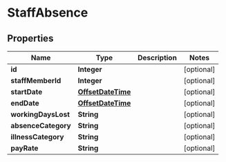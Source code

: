 
# StaffAbsence

## Properties
Name | Type | Description | Notes
------------ | ------------- | ------------- | -------------
**id** | **Integer** |  |  [optional]
**staffMemberId** | **Integer** |  |  [optional]
**startDate** | [**OffsetDateTime**](OffsetDateTime.md) |  |  [optional]
**endDate** | [**OffsetDateTime**](OffsetDateTime.md) |  |  [optional]
**workingDaysLost** | **String** |  |  [optional]
**absenceCategory** | **String** |  |  [optional]
**illnessCategory** | **String** |  |  [optional]
**payRate** | **String** |  |  [optional]



